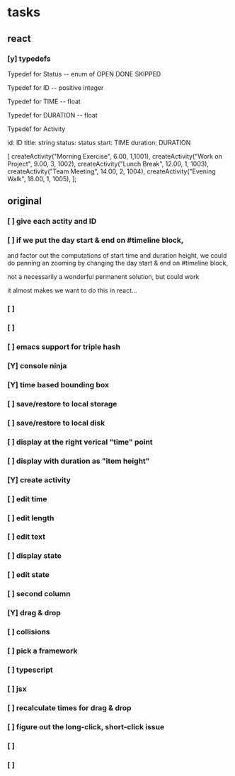 # tasks
## react
### [y] typedefs
Typedef for Status -- enum of OPEN DONE SKIPPED

Typedef for ID -- positive integer

Typedef for TIME -- float 

Typedef for DURATION -- float 

Typedef for Activity 

id: ID
title: string
status: status
start: TIME
duration: DURATION


 [
    createActivity("Morning Exercise", 6.00, 1,1001),
    createActivity("Work on Project", 9.00, 3, 1002),
    createActivity("Lunch Break", 12.00, 1, 1003),
    createActivity("Team Meeting", 14.00, 2, 1004),
    createActivity("Evening Walk", 18.00, 1, 1005),
  ];





## original 
### [ ] give each actity and ID
### [ ] if we put the day start & end on #timeline block, 
and factor out the computations of start time and duration height, 
we could do panning an zooming by changing the day start & end on #timeline block, 

not a necessarily a wonderful permanent solution, but could work

it almost makes we want to do this in react...

### [ ] 
### [ ] 

### [ ] emacs support for triple hash
### [Y] console ninja
### [Y] time based bounding box
### [ ] save/restore to local storage
### [ ] save/restore to local disk
### [ ] display at the right verical "time" point
### [ ] display with duration as "item height"
### [Y] create activity
### [ ] edit time
### [ ] edit length
### [ ] edit text
### [ ] display state
### [ ] edit state
### [ ] second column
### [Y] drag & drop
### [ ] collisions
### [ ] pick a framework
### [ ] typescript
### [ ] jsx
### [ ] recalculate times for drag & drop
### [ ] figure out the long-click, short-click issue
### [ ] 
### [ ] 
